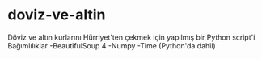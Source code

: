 # doviz-ve-altin
Döviz ve altın kurlarını Hürriyet'ten çekmek için yapılmış bir Python script'i
Bağımlılıklar
-BeautifulSoup 4
-Numpy
-Time (Python'da dahil)
